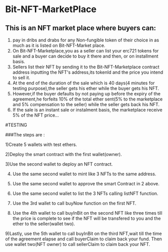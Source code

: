 # Bit-NFT-MarketPlace

## This is an NFT market place where buyers can:
1. pay in dribs and drabs for any Non-fungible token of their choice in as much as it is listed on Bit-NFT-Market place.
2. On Bit-NFT-Marketplace,you as a seller can list your erc721 tokens for sale and a buyer can decide to buy it there and then, or on installment basis.
3. Sellers list their NFT by sending it to the Bit-NFT-Marketplace contract address inputting the NFT's address,its tokenId and the price you intend to sell it.
4. At the end of the duration of the sale which is 40 days(4 minutes for testing purpose),the seller gets his ether while the buyer gets his NFT.
5. However,if the buyer defaults by not paying up before the  expiry of the agreement,he forfeits 10% of the total ether sent(5% to the marketplace and 5% compensation to the seller) while the seller gets back his NFT.
6.  If the sale is an instant sale or instalment basis, the marketplace receive 5% of the NFT price...

#TESTING

###The steps are :

1)Create 5 wallets with test ethers.

2)Deploy the smart contract with the first wallet(owner).

3)Use the second wallet to deploy an NFT contract.

4) Use the same second wallet to mint like 3 NFTs  to the same address.

5) Use the same second wallet to approve the smart Contract in 2 above.

6) Use the same second wallet to list the 3 NFTs calling listNFT function.

7) Use the 3rd wallet to call buyNow function on the first NFT.

8) Use the 4th wallet to call buyInBit  on the second NFT like three times till the price is complete to see if the NFT will be transfered to you and the ether to the seller(wallet two).

9)Lastly, use the 5th wallet to call buyInBit on the third NFT,wait till the time of the agreement elapse and call buyerClaim to claim back your fund. Then use wallet two(NFT owner) to call sellerClaim to claim back your NFT.


